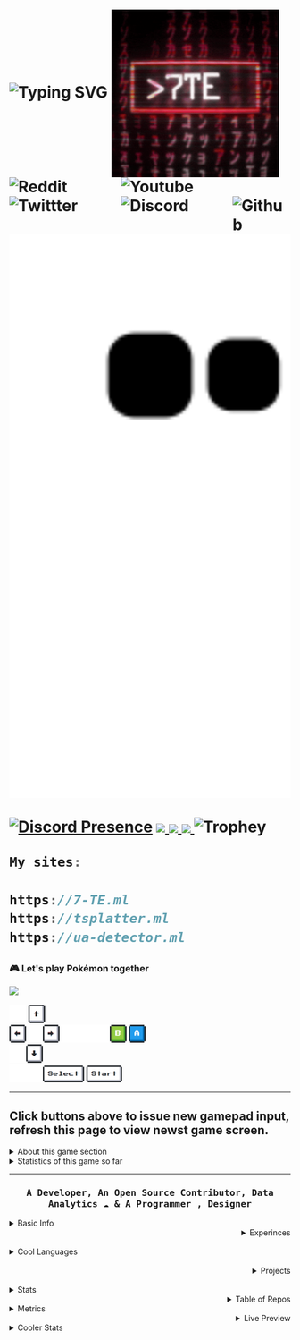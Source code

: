 
<h1 <a href="https://git.io/typing-svg"> <img src="https://readme-typing-svg.herokuapp.com?font=Share+Tech+Mono&size=35&pause=1000&color=00F747&center=true&vCenter=true&width=435&lines=Hi+Im+7TE;I+like+coding+on+Linux;Reading;Gaming" alt="Typing SVG" /></a> 
<a href="https://raw.githubusercontent.com/7-TE/7-TE/master/imgs/epic.png">
  <img align="center" alt="7TE" width="300px" src="https://raw.githubusercontent.com/7-TE/7-TE/master/imgs/epic.png" />
</a>
<a href="https://www.reddit.com/u/7--TE">
  <img align="left" alt="Reddit" width="200px" src="https://img.shields.io/reddit/user-karma/combined/7--TE?style=social" />
</a>
<a href="https://www.youtube.com/channel/UCPopihIU8LMr6T9FCligVHA">
  <img align="left" alt="Youtube" width="200px" src="https://img.shields.io/youtube/channel/subscribers/UCPopihIU8LMr6T9FCligVHA?style=social" />
</a>
<a href="https://twitter.com/_7TE_">
  <img align="left" alt="Twittter" width="200px" src="https://img.shields.io/twitter/follow/_7TE_?style=social" />
</a>
<a href="https://discord.gg/tsplatter">
  <img align="left" alt="Discord" width="200px" src="https://img.shields.io/discord/839509320231813181?logo=Discord&style=for-the-badge" />
</a>
<a href="https://github.com/7-TE">
  <img align="left" alt="Github" width="100px" src="https://img.shields.io/badge/Github-181717?style=for-the-badge&logo=Github&logoColor=white" />
</a>
<p align="left">
<img width="1000" src="https://raw.githubusercontent.com/7-TE/7-TE/master/assets/github-snake.svg" />
</p>

[![Discord Presence](https://lanyard.cnrad.dev/api/838761858683895819)](https://discord.com/users/838761858683895819)
<a href="https://spotify-github-profile.vercel.app/api/view.svg?uid=312nmdkk6gbt3qvvyfryg7yhw2eu&redirect=true">
    <img src="https://spotify-github-profile.vercel.app/api/view.svg?uid=312nmdkk6gbt3qvvyfryg7yhw2eu&cover_image=true&theme=default&show_offline=true&background_color=121212&bar_color=53b14f&bar_color_cover=true">
  </a>
<a href="https://github.com/7-TE/github-readme-stats">
  <img align="center" src="https://github-readme-stats.vercel.app/api?username=7TE&show_icons=true&theme=discord_old_blurple&line_height=27" />
</a>
<a href="https://github.com/7-TE/7-TE">
  <img align="center" src="https://github-readme-stats.vercel.app/api/top-langs/?username=7-TE&langs_count=5)&theme=discord_old_blurple" />
</a>
![Trophey](https://github-profile-trophy.vercel.app/?username=7-TE&theme=discord)

```js
My sites:

https://7-TE.ml
https://tsplatter.ml
https://ua-detector.ml
```
 

### 🎮 Let's play Pokémon together
<img src="https://toy.aoaoao.me/image" width="300"/> 

<img src="https://raw.githubusercontent.com/7-TE/7-TE/master/img/blank.png" width="30"/> <a href="https://toy.aoaoao.me/control?button=2&callback=https://github.com/7-TE"><img src="https://raw.githubusercontent.com/7-TE/7-TE/master/img/up.png" width="30"/></a>
<br><a href="https://toy.aoaoao.me/control?button=1&callback=https://github.com/7-TE"><img src="https://raw.githubusercontent.com/7-TE/7-TE/master/img/left.png" width="30"/></a><img src="https://raw.githubusercontent.com/7-TE/7-TE/master/img/blank.png" width="30"/><a href="https://toy.aoaoao.me/control?button=0&callback=https://github.com/7-TE"><img src="https://raw.githubusercontent.com/7-TE/7-TE/master/img/right.png" width="30"/></a><img src="https://raw.githubusercontent.com/7-TE/7-TE/master/img/blank.png" width="30"/><img src="https://raw.githubusercontent.com/7-TE/7-TE/master/img/blank.png" width="30"/><img src="https://raw.githubusercontent.com/7-TE/7-TE/master/img/blank.png" width="30"/><a href="https://toy.aoaoao.me/control?button=5&callback=https://github.com/7-TE"><img src="https://raw.githubusercontent.com/7-TE/7-TE/master/img/B.png" width="30"/></a> <a href="https://toy.aoaoao.me/control?button=4&callback=https://github.com/7-TE"><img src="https://raw.githubusercontent.com/7-TE/7-TE/master/img/A.png" width="30"/></a>
<br><a href="https://toy.aoaoao.me/control?button=3&callback=https://github.com/7-TE"><img src="https://raw.githubusercontent.com/7-TE/7-TE/master/img/blank.png" width="30"/><img src="https://raw.githubusercontent.com/7-TE/7-TE/master/img/down.png" width="30"/></a>
<br><img src="https://raw.githubusercontent.com/7-TE/7-TE/master/img/blank.png" width="30"/><img src="https://raw.githubusercontent.com/7-TE/7-TE/master/img/blank.png" width="30"/><a href="https://toy.aoaoao.me/control?button=6&callback=https://github.com/7-TE"><img src="https://raw.githubusercontent.com/7-TE/7-TE/master/img/select.png" height="30"/></a> <a href="https://toy.aoaoao.me/control?button=7&callback=https://github.com/7-TE"><img src="https://raw.githubusercontent.com/7-TE/7-TE/master/img/start.png" height="30" /></a>





-----

## Click buttons above to issue new gamepad input, refresh this page to view newst game screen.

<details><summary>About this game section</summary>
  
  The section is developed based on my previopus GameBoy emulator project [Gameboy.Live](https://github.com/7-TE/gameboy.live), you can use this project to deploy your own "cloud gaming server".
</details>

<details><summary>Statistics of this game so far</summary>
  <img src="https://playground.aoaoao.me/Api/GBStatistic" />
</details>

-----




<p align="center"><h3 align="center"><samp> A Developer, An Open Source Contributor, Data Analytics ☁  & A Programmer , Designer  </samp></h3></p>

<div>
  <details><summary>Basic Info</summary>
<img align="right" src="https://raw.githubusercontent.com/7-TE/chip/main/chip-guy-fixed.gif" width="55%"/>
- 👷 <samp>15 years old
  
- 🔭 <samp>My main focus is on developing, designing, analysing and visualising.
  
- ✍🏻 <samp>I have done 276 Internships till now, fourty four of them were Web Development and two hundred thirty two in Wordpress Development.
  
- 💬 <samp>Ask me about Web Development, Data Analytics and visualization.
  
- 🤔 <samp>I’m proficient in tools like Google Docs, Google Slides and Schoology.
  
- ⚡ <samp>Fun fact: I am heterosexual.
  </details>
</div>

<div align="right">
  <details><summary>Experinces</summary>
   <img align="left" src="https://raw.githubusercontent.com/7-TE/chip/main/ezgif.com-gif-maker.gif" width="10%"/>

- 👷 <samp>Web Design Intern at Eric Frank (Feb 22, 1732- May 4, 2022)(105,993 days) - Internshala<br>
- 👨🏾‍💻 <samp>Web Development Intern at Thingroupy (May 18, 2007- May 4, 2022)(5,466 days) - Internshala<br>
- 🕵🏻 <samp>Wordpress Development Intern at StartupHill(Dec 26 2012 - May 4, 2022)<br>
- ☄️ <samp>Volunteer at various Non Profits such as Walmart, Amazon, Apple, CVS, AT&T, and Google<br>
  <img alt="Night Coding" src="https://i.imgur.com/rTZkf4K.gif" width="40%" align="right"/>
</div>
<br>
<details><summary>Cool Languages</summary>

![Python](https://img.shields.io/badge/-Python-000?style=for-the-badge&logo=appveyor&logo=python)&nbsp;
![JavaScript](https://img.shields.io/badge/-JavaScript-000?style=for-the-badge&logo=javascript)&nbsp;
![Java](https://img.shields.io/badge/-Java-000?style=for-the-badge&logo=Java&logoColor=FFA518)&nbsp;
![C](https://img.shields.io/badge/-C-000?style=for-the-badge&logo=C&logoColor=A8B9CC)&nbsp;
![C++](https://img.shields.io/badge/-C++-000?style=for-the-badge&logo=C%2B%2B&logoColor=00599C)&nbsp;
![R (Statistics)](https://img.shields.io/badge/-R-000?style=for-the-badge&logo=R&logoColor=276DC3)\
![React](https://img.shields.io/badge/-React-000?style=for-the-badge&logo=react)&nbsp;
![Node.js](https://img.shields.io/badge/-Node.js-000?style=for-the-badge&logo=node.js)&nbsp;
![Django](https://img.shields.io/badge/-Django-000?style=for-the-badge&logo=django&logoColor=092E20)&nbsp;
![Flask](https://img.shields.io/badge/-Flask-000?style=for-the-badge&logo=flask)&nbsp;
![Bootstrap](https://img.shields.io/badge/-Bootstrap-000?style=for-the-badge&logo=bootstrap&logoColor=563D7C)\
![HTML](https://img.shields.io/badge/-HTML-000?style=for-the-badge&logo=HTML5)&nbsp;
![CSS](https://img.shields.io/badge/-CSS-000?style=for-the-badge&logo=CSS3&logoColor=1572B6)&nbsp;
![Git](https://img.shields.io/badge/-Git-000?style=for-the-badge&logo=git)&nbsp;
![GitHub](https://img.shields.io/badge/-GitHub-000?style=for-the-badge&logo=github)&nbsp;
![Visual Studio Code](https://img.shields.io/badge/-Visual%20Studio%20Code-000?style=for-the-badge&logo=visual-studio-code&logoColor=007ACC)&nbsp;
![RStudio](https://img.shields.io/badge/-RStudio-000?style=for-the-badge&logo=rstudio)&nbsp;
<p align="left"> 
<a href="https://heroku.com" target="_blank"> <img src="https://www.vectorlogo.zone/logos/heroku/heroku-icon.svg" alt="heroku" width="50" height="50" style="margin:0 15px"/> </a> 
  <h3 align="left">Connect with me:</h3>
<p align="left">
<a href="https://codepen.io/7te" target="blank"><img align="center" src="https://raw.githubusercontent.com/rahuldkjain/github-profile-readme-generator/master/src/images/icons/Social/codepen.svg" alt="7te" height="30" width="40" /></a>
<a href="https://dev.to/7te" target="blank"><img align="center" src="https://raw.githubusercontent.com/rahuldkjain/github-profile-readme-generator/master/src/images/icons/Social/devto.svg" alt="7te" height="30" width="40" /></a>
<a href="https://twitter.com/7te" target="blank"><img align="center" src="https://raw.githubusercontent.com/rahuldkjain/github-profile-readme-generator/master/src/images/icons/Social/twitter.svg" alt="7te" height="30" width="40" /></a>
<a href="https://linkedin.com/in/7te" target="blank"><img align="center" src="https://raw.githubusercontent.com/rahuldkjain/github-profile-readme-generator/master/src/images/icons/Social/linked-in-alt.svg" alt="7te" height="30" width="40" /></a>
<a href="https://stackoverflow.com/users/20452747" target="blank"><img align="center" src="https://raw.githubusercontent.com/rahuldkjain/github-profile-readme-generator/master/src/images/icons/Social/stack-overflow.svg" alt="20452747" height="30" width="40" /></a>
<a href="https://codesandbox.com/7te" target="blank"><img align="center" src="https://raw.githubusercontent.com/rahuldkjain/github-profile-readme-generator/master/src/images/icons/Social/codesandbox.svg" alt="7te" height="30" width="40" /></a>
<a href="https://kaggle.com/7te" target="blank"><img align="center" src="https://raw.githubusercontent.com/rahuldkjain/github-profile-readme-generator/master/src/images/icons/Social/kaggle.svg" alt="7te" height="30" width="40" /></a>
<a href="https://fb.com/7te" target="blank"><img align="center" src="https://raw.githubusercontent.com/rahuldkjain/github-profile-readme-generator/master/src/images/icons/Social/facebook.svg" alt="7te" height="30" width="40" /></a>
<a href="https://instagram.com/7te" target="blank"><img align="center" src="https://raw.githubusercontent.com/rahuldkjain/github-profile-readme-generator/master/src/images/icons/Social/instagram.svg" alt="7te" height="30" width="40" /></a>
<a href="https://dribbble.com/7te" target="blank"><img align="center" src="https://raw.githubusercontent.com/rahuldkjain/github-profile-readme-generator/master/src/images/icons/Social/dribbble.svg" alt="7te" height="30" width="40" /></a>
<a href="https://www.behance.net/7te" target="blank"><img align="center" src="https://raw.githubusercontent.com/rahuldkjain/github-profile-readme-generator/master/src/images/icons/Social/behance.svg" alt="7te" height="30" width="40" /></a>
<a href="https://hashnode.com/@7te" target="blank"><img align="center" src="https://raw.githubusercontent.com/rahuldkjain/github-profile-readme-generator/master/src/images/icons/Social/hashnode.svg" alt="@7te" height="30" width="40" /></a>
<a href="https://medium.com/@7te" target="blank"><img align="center" src="https://raw.githubusercontent.com/rahuldkjain/github-profile-readme-generator/master/src/images/icons/Social/medium.svg" alt="@7te" height="30" width="40" /></a>
<a href="https://www.youtube.com/c/7te" target="blank"><img align="center" src="https://raw.githubusercontent.com/rahuldkjain/github-profile-readme-generator/master/src/images/icons/Social/youtube.svg" alt="7te" height="30" width="40" /></a>
<a href="https://www.codechef.com/users/7te" target="blank"><img align="center" src="https://cdn.jsdelivr.net/npm/simple-icons@3.1.0/icons/codechef.svg" alt="7te" height="30" width="40" /></a>
<a href="https://www.hackerrank.com/7te" target="blank"><img align="center" src="https://raw.githubusercontent.com/rahuldkjain/github-profile-readme-generator/master/src/images/icons/Social/hackerrank.svg" alt="7te" height="30" width="40" /></a>
<a href="https://codeforces.com/profile/7te" target="blank"><img align="center" src="https://raw.githubusercontent.com/rahuldkjain/github-profile-readme-generator/master/src/images/icons/Social/codeforces.svg" alt="7te" height="30" width="40" /></a>
<a href="https://www.leetcode.com/7te" target="blank"><img align="center" src="https://raw.githubusercontent.com/rahuldkjain/github-profile-readme-generator/master/src/images/icons/Social/leet-code.svg" alt="7te" height="30" width="40" /></a>
<a href="https://www.hackerearth.com/@7te" target="blank"><img align="center" src="https://raw.githubusercontent.com/rahuldkjain/github-profile-readme-generator/master/src/images/icons/Social/hackerearth.svg" alt="@7te" height="30" width="40" /></a>
<a href="https://auth.geeksforgeeks.org/user/7te" target="blank"><img align="center" src="https://raw.githubusercontent.com/rahuldkjain/github-profile-readme-generator/master/src/images/icons/Social/geeks-for-geeks.svg" alt="7te" height="30" width="40" /></a>
<a href="https://www.topcoder.com/members/7te" target="blank"><img align="center" src="https://raw.githubusercontent.com/rahuldkjain/github-profile-readme-generator/master/src/images/icons/Social/topcoder.svg" alt="7te" height="30" width="40" /></a>
<a href="https://discord.gg/Fm7DCtmB6W" target="blank"><img align="center" src="https://raw.githubusercontent.com/rahuldkjain/github-profile-readme-generator/master/src/images/icons/Social/discord.svg" alt="Fm7DCtmB6W" height="30" width="40" /></a>
<a href="/https://www.reddit.com/r/politicalcompassmemes.rss" target="blank"><img align="center" src="https://raw.githubusercontent.com/rahuldkjain/github-profile-readme-generator/master/src/images/icons/Social/rss.svg" alt="https://www.reddit.com/r/politicalcompassmemes.rss" height="30" width="40" /></a>
</p>

<h3 align="left">Languages and Tools:</h3>
<p align="left"> <a href="https://developer.android.com" target="_blank" rel="noreferrer"> <img src="https://raw.githubusercontent.com/devicons/devicon/master/icons/android/android-original-wordmark.svg" alt="android" width="40" height="40"/> </a> <a href="https://www.gnu.org/software/bash/" target="_blank" rel="noreferrer"> <img src="https://www.vectorlogo.zone/logos/gnu_bash/gnu_bash-icon.svg" alt="bash" width="40" height="40"/> </a> <a href="https://www.w3schools.com/css/" target="_blank" rel="noreferrer"> <img src="https://raw.githubusercontent.com/devicons/devicon/master/icons/css3/css3-original-wordmark.svg" alt="css3" width="40" height="40"/> </a> <a href="https://www.docker.com/" target="_blank" rel="noreferrer"> <img src="https://raw.githubusercontent.com/devicons/devicon/master/icons/docker/docker-original-wordmark.svg" alt="docker" width="40" height="40"/> </a> <a href="https://www.electronjs.org" target="_blank" rel="noreferrer"> <img src="https://raw.githubusercontent.com/devicons/devicon/master/icons/electron/electron-original.svg" alt="electron" width="40" height="40"/> </a> <a href="https://cloud.google.com" target="_blank" rel="noreferrer"> <img src="https://www.vectorlogo.zone/logos/google_cloud/google_cloud-icon.svg" alt="gcp" width="40" height="40"/> </a> <a href="https://git-scm.com/" target="_blank" rel="noreferrer"> <img src="https://www.vectorlogo.zone/logos/git-scm/git-scm-icon.svg" alt="git" width="40" height="40"/> </a> <a href="https://golang.org" target="_blank" rel="noreferrer"> <img src="https://raw.githubusercontent.com/devicons/devicon/master/icons/go/go-original.svg" alt="go" width="40" height="40"/> </a> <a href="https://heroku.com" target="_blank" rel="noreferrer"> <img src="https://www.vectorlogo.zone/logos/heroku/heroku-icon.svg" alt="heroku" width="40" height="40"/> </a> <a href="https://www.w3.org/html/" target="_blank" rel="noreferrer"> <img src="https://raw.githubusercontent.com/devicons/devicon/master/icons/html5/html5-original-wordmark.svg" alt="html5" width="40" height="40"/> </a> <a href="https://www.java.com" target="_blank" rel="noreferrer"> <img src="https://raw.githubusercontent.com/devicons/devicon/master/icons/java/java-original.svg" alt="java" width="40" height="40"/> </a> <a href="https://developer.mozilla.org/en-US/docs/Web/JavaScript" target="_blank" rel="noreferrer"> <img src="https://raw.githubusercontent.com/devicons/devicon/master/icons/javascript/javascript-original.svg" alt="javascript" width="40" height="40"/> </a> <a href="https://www.linux.org/" target="_blank" rel="noreferrer"> <img src="https://raw.githubusercontent.com/devicons/devicon/master/icons/linux/linux-original.svg" alt="linux" width="40" height="40"/> </a> <a href="https://nodejs.org" target="_blank" rel="noreferrer"> <img src="https://raw.githubusercontent.com/devicons/devicon/master/icons/nodejs/nodejs-original-wordmark.svg" alt="nodejs" width="40" height="40"/> </a> <a href="https://www.photoshop.com/en" target="_blank" rel="noreferrer"> <img src="https://raw.githubusercontent.com/devicons/devicon/master/icons/photoshop/photoshop-line.svg" alt="photoshop" width="40" height="40"/> </a> <a href="https://www.php.net" target="_blank" rel="noreferrer"> <img src="https://raw.githubusercontent.com/devicons/devicon/master/icons/php/php-original.svg" alt="php" width="40" height="40"/> </a> <a href="https://www.python.org" target="_blank" rel="noreferrer"> <img src="https://raw.githubusercontent.com/devicons/devicon/master/icons/python/python-original.svg" alt="python" width="40" height="40"/> </a> <a href="https://reactjs.org/" target="_blank" rel="noreferrer"> <img src="https://raw.githubusercontent.com/devicons/devicon/master/icons/react/react-original-wordmark.svg" alt="react" width="40" height="40"/> </a> <a href="https://sass-lang.com" target="_blank" rel="noreferrer"> <img src="https://raw.githubusercontent.com/devicons/devicon/master/icons/sass/sass-original.svg" alt="sass" width="40" height="40"/> </a> <a href="https://www.typescriptlang.org/" target="_blank" rel="noreferrer"> <img src="https://raw.githubusercontent.com/devicons/devicon/master/icons/typescript/typescript-original.svg" alt="typescript" width="40" height="40"/> </a> <a href="https://unity.com/" target="_blank" rel="noreferrer"> <img src="https://www.vectorlogo.zone/logos/unity3d/unity3d-icon.svg" alt="unity" width="40" height="40"/> </a> <a href="https://vuejs.org/" target="_blank" rel="noreferrer"> <img src="https://raw.githubusercontent.com/devicons/devicon/master/icons/vuejs/vuejs-original-wordmark.svg" alt="vuejs" width="40" height="40"/> </a> </p>


<h3 align="left">Support:</h3>
<p><a href="https://www.buymeacoffee.com/7TE0778"> <img align="left" src="https://cdn.buymeacoffee.com/buttons/v2/default-yellow.png" height="50" width="210" alt="7TE0778" /></a><a href="https://ko-fi.com/7te0778"> <img align="left" src="https://cdn.ko-fi.com/cdn/kofi3.png?v=3" height="50" width="210" alt="7te0778" /></a></p><br><br>
    </details>
<div>
  <br>
<div align="right">

  <details><summary>Projects</summary>

- 👷 <samp>Social - A Full Stack Web Application where user can create account and post images and comments.</samp><br>
- 👨🏾‍💻 <samp>Portfolio - Portfolio and resume website showing designing and creative skills.</samp><br>
- 🕵🏻 <samp>Javascript Games - Various games such as Color Picker, Todolist, & Dice games.</samp><br>
- ☄️ <samp>Tableau Profile - Showing Data Visualisation Skills.</samp><br> 
</details>
    </div>
  
  <br>
  <details><summary>Stats</summary>
  <img align="left" src="https://i0.wp.com/codemyui.com/wp-content/uploads/2016/10/pure-css-site-scroll-micro-animation.gif?fit=880%2C440&ssl=1" width="100%"/>

[![7TE's GitHub stats](https://github-readme-stats.vercel.app/api?username=7-TE&show_icons=true&theme=dark)](https://github.com/7-TE/github-readme-stats)
[![Top Langs](https://github-readme-stats.vercel.app/api/top-langs/?username=7-TE&layout=compact&show_icons=true&theme=dark)](https://github.com/7-TE/github-readme-stats)

<p align="center"><br> 
 Visitor count<br><br>
  <img src="https://profile-counter.glitch.me/7-TE/count.svg" />
  
</p>
  </details>
  <div align="right">
  <details><summary>Table of Repos</summary>
    
<!-- START OF PROFILE STACK, DO NOT REMOVE -->
| 💻 **Technology** | 🚀 **Projects** |
| - | - |
| [![Go](https://img.shields.io/static/v1?label=&message=go&color=4FC08D&logo=go&logoColor=FFFFFF)](https://go.dev/) | [![7-TE](https://img.shields.io/static/v1?label=&message=gameboy.live&color=000605&logo=github&logoColor=FFFFFF&labelColor=000605)](https://github.com/7-TE/gameboy.live) |
| [![Node.js](https://img.shields.io/static/v1?label=&message=Node.js&color=339933&logo=nodedotjs&logoColor=FFFFFF)](https://nodejs.org/) | [![Lissy93/twitter-sentiment-visualisation](https://img.shields.io/static/v1?label=&message=twitter-sentiment-visualisation&color=000605&logo=github&logoColor=FFFFFF&labelColor=000605)](https://github.com/Lissy93/twitter-sentiment-visualisation) [![Lissy93/quick-example-of-testing-in-nodejs](https://img.shields.io/static/v1?label=&message=quick-example-of-testing-in-nodejs&color=000605&logo=github&logoColor=FFFFFF&labelColor=000605)](https://github.com/Lissy93/quick-example-of-testing-in-nodejs) |
| [![Swift](https://img.shields.io/static/v1?label=&message=Swift&color=F05138&logo=swift&logoColor=FFFFFF)](https://www.swift.org/) | [![Lissy93/hasami-shogi](https://img.shields.io/static/v1?label=&message=hasami-shogi&color=000605&logo=github&logoColor=FFFFFF&labelColor=000605)](https://github.com/Lissy93/hasami-shogi) [![Lissy93/Spotter](https://img.shields.io/static/v1?label=&message=Spotter&color=000605&logo=github&logoColor=FFFFFF&labelColor=000605)](https://github.com/Lissy93/Spotter) |
| [![Bash](https://img.shields.io/static/v1?label=&message=Bash&color=4EAA25&logo=gnubash&logoColor=FFFFFF)](https://www.gnu.org/software/bash/) | [![Lissy93/minimal-terminal-prompt](https://img.shields.io/static/v1?label=&message=minimal-terminal-prompt&color=000605&logo=github&logoColor=FFFFFF&labelColor=000605)](https://github.com/Lissy93/minimal-terminal-prompt) |
| [![Config](https://img.shields.io/static/v1?label=&message=Config&color=E50695&logo=diaspora&logoColor=FFFFFF)](#) | [![Lissy93/conky-system-stats-widget](https://img.shields.io/static/v1?label=&message=conky-system-stats-widget&color=000605&logo=github&logoColor=FFFFFF&labelColor=000605)](https://github.com/Lissy93/conky-system-stats-widget) [![Lissy93/espanso-config](https://img.shields.io/static/v1?label=&message=espanso-config&color=000605&logo=github&logoColor=FFFFFF&labelColor=000605)](https://github.com/Lissy93/espanso-config) |
| [![Markdown](https://img.shields.io/static/v1?label=&message=Markdown&color=000000&logo=markdown&logoColor=FFFFFF)](https://en.wikipedia.org/wiki/Markdown) | [![Lissy93/personal-security-checklist](https://img.shields.io/static/v1?label=&message=personal-security-checklist&color=000605&logo=github&logoColor=FFFFFF&labelColor=000605)](https://github.com/Lissy93/personal-security-checklist) |
| [![Flutter](https://img.shields.io/static/v1?label=&message=Flutter&color=02569B&logo=flutter&logoColor=FFFFFF)](https://flutter.dev/) | [![Lissy93/nfu](https://img.shields.io/static/v1?label=&message=nfu&color=000605&logo=github&logoColor=FFFFFF&labelColor=000605)](https://github.com/Lissy93/nfu) |
| [![Angular](https://img.shields.io/static/v1?label=&message=Angular&color=DD0031&logo=angular&logoColor=FFFFFF)](https://angularjs.org/) | [![Lissy93/happy-app](https://img.shields.io/static/v1?label=&message=happy-app&color=000605&logo=github&logoColor=FFFFFF&labelColor=000605)](https://github.com/Lissy93/happy-app) [![Lissy93/realtime-speech-analytics](https://img.shields.io/static/v1?label=&message=realtime-speech-analytics&color=000605&logo=github&logoColor=FFFFFF&labelColor=000605)](https://github.com/Lissy93/realtime-speech-analytics) |
| [![Python](https://img.shields.io/static/v1?label=&message=Python&color=3C78A9&logo=python&logoColor=FFFFFF)](https://www.python.org/) | [![Lissy93/gh-trending-no-cors](https://img.shields.io/static/v1?label=&message=gh-trending-no-cors&color=000605&logo=github&logoColor=FFFFFF&labelColor=000605)](https://github.com/Lissy93/gh-trending-no-cors) [![Lissy93/tfl-lift-availability-dash](https://img.shields.io/static/v1?label=&message=tfl-lift-availability-dash&color=000605&logo=github&logoColor=FFFFFF&labelColor=000605)](https://github.com/Lissy93/tfl-lift-availability-dash) [![Lissy93/pax](https://img.shields.io/static/v1?label=&message=pax&color=000605&logo=github&logoColor=FFFFFF&labelColor=000605)](https://github.com/Lissy93/pax) |
| [![CoffeeScript](https://img.shields.io/static/v1?label=&message=CoffeeScript&color=2F2625&logo=coffeescript&logoColor=FFFFFF)](https://coffeescript.org/) | [![Lissy93/sentiment-analysis](https://img.shields.io/static/v1?label=&message=sentiment-analysis&color=000605&logo=github&logoColor=FFFFFF&labelColor=000605)](https://github.com/Lissy93/sentiment-analysis) |
| [![Android](https://img.shields.io/static/v1?label=&message=Android&color=3DDC84&logo=android&logoColor=FFFFFF)](https://developer.android.com/) | [![Lissy93/Minesweper](https://img.shields.io/static/v1?label=&message=Minesweper&color=000605&logo=github&logoColor=FFFFFF&labelColor=000605)](https://github.com/Lissy93/Minesweper) [![Lissy93/anti-theft-charge](https://img.shields.io/static/v1?label=&message=anti-theft-charge&color=000605&logo=github&logoColor=FFFFFF&labelColor=000605)](https://github.com/Lissy93/anti-theft-charge) [![Lissy93/TuneSender](https://img.shields.io/static/v1?label=&message=TuneSender&color=000605&logo=github&logoColor=FFFFFF&labelColor=000605)](https://github.com/Lissy93/TuneSender) [![Lissy93/TreasureHunt](https://img.shields.io/static/v1?label=&message=TreasureHunt&color=000605&logo=github&logoColor=FFFFFF&labelColor=000605)](https://github.com/Lissy93/TreasureHunt) [![Lissy93/got-home-safe](https://img.shields.io/static/v1?label=&message=got-home-safe&color=000605&logo=github&logoColor=FFFFFF&labelColor=000605)](https://github.com/Lissy93/got-home-safe) [![Lissy93/Study-Time](https://img.shields.io/static/v1?label=&message=Study-Time&color=000605&logo=github&logoColor=FFFFFF&labelColor=000605)](https://github.com/Lissy93/Study-Time) |
| [![Kotlin](https://img.shields.io/static/v1?label=&message=Kotlin&color=7F52FF&logo=kotlin&logoColor=FFFFFF)](https://kotlinlang.org/) | [![Lissy93/anti-theft-charge](https://img.shields.io/static/v1?label=&message=anti-theft-charge&color=000605&logo=github&logoColor=FFFFFF&labelColor=000605)](https://github.com/Lissy93/anti-theft-charge) |
| [![PHP](https://img.shields.io/static/v1?label=&message=PHP&color=777BB4&logo=php&logoColor=FFFFFF)](https://www.php.net/) | [![Lissy93/revision-quizzes](https://img.shields.io/static/v1?label=&message=revision-quizzes&color=000605&logo=github&logoColor=FFFFFF&labelColor=000605)](https://github.com/Lissy93/revision-quizzes) [![Lissy93/intern-magnet](https://img.shields.io/static/v1?label=&message=intern-magnet&color=000605&logo=github&logoColor=FFFFFF&labelColor=000605)](https://github.com/Lissy93/intern-magnet) [![Lissy93/usermonkey](https://img.shields.io/static/v1?label=&message=usermonkey&color=000605&logo=github&logoColor=FFFFFF&labelColor=000605)](https://github.com/Lissy93/usermonkey) |
| [![Java](https://img.shields.io/static/v1?label=&message=Java&color=007396&logo=java&logoColor=FFFFFF)](https://www.java.com/) | [![Lissy93/Minesweper](https://img.shields.io/static/v1?label=&message=Minesweper&color=000605&logo=github&logoColor=FFFFFF&labelColor=000605)](https://github.com/Lissy93/Minesweper) [![Lissy93/AlternativeVoteSystem](https://img.shields.io/static/v1?label=&message=AlternativeVoteSystem&color=000605&logo=github&logoColor=FFFFFF&labelColor=000605)](https://github.com/Lissy93/AlternativeVoteSystem) [![Lissy93/TuneSender](https://img.shields.io/static/v1?label=&message=TuneSender&color=000605&logo=github&logoColor=FFFFFF&labelColor=000605)](https://github.com/Lissy93/TuneSender) [![Lissy93/TreasureHunt](https://img.shields.io/static/v1?label=&message=TreasureHunt&color=000605&logo=github&logoColor=FFFFFF&labelColor=000605)](https://github.com/Lissy93/TreasureHunt) |
| [![D3.js](https://img.shields.io/static/v1?label=&message=D3.js&color=F9A03C&logo=d3dotjs&logoColor=FFFFFF)](https://d3js.org/) | [![Lissy93/twitter-sentiment-visualisation](https://img.shields.io/static/v1?label=&message=twitter-sentiment-visualisation&color=000605&logo=github&logoColor=FFFFFF&labelColor=000605)](https://github.com/Lissy93/twitter-sentiment-visualisation) [![Lissy93/voronoi-site-template](https://img.shields.io/static/v1?label=&message=voronoi-site-template&color=000605&logo=github&logoColor=FFFFFF&labelColor=000605)](https://github.com/Lissy93/voronoi-site-template) [![Lissy93/happy-app](https://img.shields.io/static/v1?label=&message=happy-app&color=000605&logo=github&logoColor=FFFFFF&labelColor=000605)](https://github.com/Lissy93/happy-app) [![Lissy93/realtime-speech-analytics](https://img.shields.io/static/v1?label=&message=realtime-speech-analytics&color=000605&logo=github&logoColor=FFFFFF&labelColor=000605)](https://github.com/Lissy93/realtime-speech-analytics) |
| [![HTML](https://img.shields.io/static/v1?label=&message=HTML&color=E34F26&logo=html5&logoColor=FFFFFF)](#) | [![Lissy93/md-cv-maker](https://img.shields.io/static/v1?label=&message=md-cv-maker&color=000605&logo=github&logoColor=FFFFFF&labelColor=000605)](https://github.com/Lissy93/md-cv-maker) [![Lissy93/email-extractor](https://img.shields.io/static/v1?label=&message=email-extractor&color=000605&logo=github&logoColor=FFFFFF&labelColor=000605)](https://github.com/Lissy93/email-extractor) [![Lissy93/bullet-convertor](https://img.shields.io/static/v1?label=&message=bullet-convertor&color=000605&logo=github&logoColor=FFFFFF&labelColor=000605)](https://github.com/Lissy93/bullet-convertor) [![Lissy93/cyber-defence-presentation](https://img.shields.io/static/v1?label=&message=cyber-defence-presentation&color=000605&logo=github&logoColor=FFFFFF&labelColor=000605)](https://github.com/Lissy93/cyber-defence-presentation) [![Lissy93/voronoi-site-template](https://img.shields.io/static/v1?label=&message=voronoi-site-template&color=000605&logo=github&logoColor=FFFFFF&labelColor=000605)](https://github.com/Lissy93/voronoi-site-template) [![Lissy93/web-dev-school](https://img.shields.io/static/v1?label=&message=web-dev-school&color=000605&logo=github&logoColor=FFFFFF&labelColor=000605)](https://github.com/Lissy93/web-dev-school) |
<!-- END OF PROFILE STACK, DO NOT REMOVE -->
  </details>
 <div align="left">
  <details><summary>Metrics</summary>
    
![Metrics](https://metrics.lecoq.io/7-TE?template=classic&isocalendar=1&languages=1&lines=1&stars=1&followup=1&people=1&introduction=1&sponsors=1&repositories=1&discussions=1&achievements=1&projects=1&gists=1&code=1&activity=1&notable=1&base=header%2C%20activity%2C%20community%2C%20repositories%2C%20metadata&base.indepth=false&base.hireable=false&base.skip=false&repositories.batch=100&repositories.forks=false&repositories.affiliations=owner&isocalendar=false&isocalendar.duration=full-year&languages=false&languages.limit=8&languages.threshold=0%25&languages.other=false&languages.colors=github&languages.sections=most-used&languages.indepth=false&languages.analysis.timeout=15&languages.categories=markup%2C%20programming&languages.recent.categories=markup%2C%20programming&languages.recent.load=300&languages.recent.days=14&lines=false&lines.sections=base&lines.repositories.limit=4&lines.history.limit=1&stars=false&stars.limit=4&followup=false&followup.sections=repositories&followup.indepth=false&followup.archived=true&people=false&people.limit=24&people.identicons=false&people.identicons.hide=false&people.size=28&people.types=followers%2C%20following&people.shuffle=false&introduction=false&introduction.title=true&sponsors=false&sponsors.sections=goal%2C%20list%2C%20about&sponsors.past=false&sponsors.size=24&sponsors.title=Sponsor%20Me!&repositories=false&repositories.pinned=0&repositories.starred=0&repositories.random=0&repositories.order=featured%2C%20pinned%2C%20starred%2C%20random&discussions=false&discussions.categories=true&discussions.categories.limit=0&achievements=false&achievements.threshold=X&achievements.secrets=true&achievements.display=detailed&achievements.limit=0&notable=false&notable.from=organization&notable.repositories=false&notable.indepth=false&notable.types=commit&notable.self=false&activity=false&activity.limit=5&activity.load=300&activity.days=14&activity.visibility=all&activity.timestamps=false&activity.filter=all&code=false&code.lines=12&code.load=400&code.days=3&code.visibility=public&gists=false&projects=false&projects.limit=4&projects.descriptions=false&config.timezone=America%2FDetroit)
  </details>
<div align="right">
  <details><summary>Live Preview</summary>

<!--RECENT_ACTIVITY:start-->

<!--RECENT_ACTIVITY:last_update-->
  </details>
  <div align="left">  
<details><summary>Cooler Stats</summary>
<!--START_SECTION:waka-->
![Code Time](http://img.shields.io/badge/Code%20Time-7%20hrs%2052%20mins-blue)

![Lines of code](https://img.shields.io/badge/From%20Hello%20World%20I%27ve%20Written-13.0%20thousand%20lines%20of%20code-blue)

**I'm an Early 🐤** 

```text
🌞 Morning                28 commits          █████████████████████████   100.00 % 
🌆 Daytime                0 commits           ░░░░░░░░░░░░░░░░░░░░░░░░░   00.00 % 
🌃 Evening                0 commits           ░░░░░░░░░░░░░░░░░░░░░░░░░   00.00 % 
🌙 Night                  0 commits           ░░░░░░░░░░░░░░░░░░░░░░░░░   00.00 % 
```
📅 **I'm Most Productive on Monday** 

```text
Monday                   25 commits          ██████████████████████░░░   89.29 % 
Tuesday                  0 commits           ░░░░░░░░░░░░░░░░░░░░░░░░░   00.00 % 
Wednesday                0 commits           ░░░░░░░░░░░░░░░░░░░░░░░░░   00.00 % 
Thursday                 3 commits           ███░░░░░░░░░░░░░░░░░░░░░░   10.71 % 
Friday                   0 commits           ░░░░░░░░░░░░░░░░░░░░░░░░░   00.00 % 
Saturday                 0 commits           ░░░░░░░░░░░░░░░░░░░░░░░░░   00.00 % 
Sunday                   0 commits           ░░░░░░░░░░░░░░░░░░░░░░░░░   00.00 % 
```


📊 **This Week I Spent My Time On** 

```text
🕑︎ Time Zone: America/New_York

💬 Programming Languages: 
JavaScript               3 hrs 50 mins       ███████████████████░░░░░░   74.01 % 
HTML                     54 mins             ████░░░░░░░░░░░░░░░░░░░░░   17.51 % 
JSON                     21 mins             ██░░░░░░░░░░░░░░░░░░░░░░░   06.81 % 
CSS                      4 mins              ░░░░░░░░░░░░░░░░░░░░░░░░░   01.46 % 
Other                    0 secs              ░░░░░░░░░░░░░░░░░░░░░░░░░   00.16 % 

🔥 Editors: 
VS Code                  5 hrs 11 mins       █████████████████████████   100.00 % 

💻 Operating System: 
Windows                  5 hrs 11 mins       █████████████████████████   100.00 % 
```

**I Mostly Code in CSS** 

```text
CSS                      2 repos             █████████████████░░░░░░░░   66.67 % 
HTML                     1 repo              ████████░░░░░░░░░░░░░░░░░   33.33 % 
```




 Last Updated on 11/03/2024 00:36:23 UTC
<!--END_SECTION:waka-->
  <div align="right">  
<p align="center">
  <details><summary>Spotify</summary>
  <a href="https://spotify-github-profile.vercel.app/api/view.svg?uid=312nmdkk6gbt3qvvyfryg7yhw2eu&redirect=true">
    <img src="https://spotify-github-profile.vercel.app/api/view.svg?uid=312nmdkk6gbt3qvvyfryg7yhw2eu&cover_image=true&theme=default&show_offline=true&background_color=121212&bar_color=53b14f&bar_color_cover=true">
  </a>
</p>
    </details>
  
  <div align="left">  
  <details><summary>Steam Stats</summary>
  ### ⭐ My favorite games
Want to play something cool? Here are my personal bests!

```text
🎮 POSTAL 2                         📅 2003
🕵️‍♂️ Among Us                         📅 2020
🎮 Portal 2                         📅 2011
λ² Half-Life 2                      📅 2004
🎮 Portal                           📅 2007
```
### 🕘 My Steam leaderboard
<!-- steam-box-recent start -->
🎮 Recently played Steam games
```text

```
<!-- steam-box-recent end -->  

<!-- steam-box start -->
🎮 Steam playtime leaderboard
```text
🕵️‍♂️ Among Us                       🕘 71 hrs 59 mins
🎮 POSTAL 2                         🕘 26 hrs 13 mins
🎮 Portal 2                         🕘 8 hrs 55 mins
λ² Half-Life 2                      🕘 5 hrs 38 mins
🎮 Portal                           🕘 4 hrs 17 mins
```
<!-- Powered by https://github.com/YouEclipse/steam-box . -->
<!-- steam-box end -->
  </details>
    <div align="right">
  <details><summary>Random Stuff</summary>
    
![Jokes Card](https://readme-jokes.vercel.app/api?hideBorder&theme=react)
<p align="center"><br> 
This person below does not exist👇👇👇<br><br>
<img width="500" src="https://thispersondoesnotexist.com/image" />
</p>
 </details>
   
